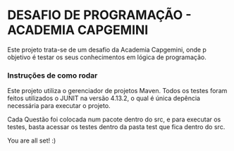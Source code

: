 
# DESAFIO DE PROGRAMAÇÃO - ACADEMIA CAPGEMINI #

Este projeto trata-se de um desafio da Academia Capgemini, onde p objetivo é testar os seus conhecimentos em lógica de programação.

### Instruções de como rodar

Este projeto utiliza o gerenciador de projetos Maven. Todos os testes foram feitos utilizados o JUNIT na versão 4.13.2, 
o qual é única depência necessária para executar o projeto.

Cada Questão foi colocada num pacote dentro do src, e para executar os testes, basta acessar os testes dentro da pasta test 
que fica dentro do src.

You are all set!  :)

